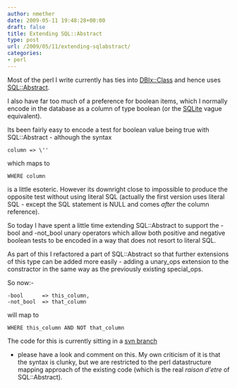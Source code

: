 ```yaml
---
author: nmether
date: 2009-05-11 19:48:28+00:00
draft: false
title: Extending SQL::Abstract
type: post
url: /2009/05/11/extending-sqlabstract/
categories:
- perl
---
```


Most of the perl I write currently has ties into
[DBIx::Class](http://search.cpan.org/perldoc?DBIx::Class) and hence uses
[SQL::Abstract](http://search.cpan.org/perldoc?SQL::Abstract).

I also have far too much of a preference for boolean items, which I normally
encode in the database as a column of type boolean (or the
[SQLite](http://sqlite.org/) vague equivalent).

Its been fairly easy to encode a test for boolean value being true with
SQL::Abstract - although the syntax

    
    column => \''


which maps to

    
    WHERE column


is a little esoteric.  However its downright close to impossible to produce
the opposite test without using literal SQL (actually the first version uses
literal SQL - except the SQL statement is NULL and comes _after_ the column
reference).

So today I have spent a little time extending SQL::Abstract to support the
-bool and -not_bool unary operators which allow both positive and negative
boolean tests to be encoded in a way that does not resort to literal SQL.

As part of this I refactored a part of SQL::Abstract so that further
extensions of this type can be added more easily - adding a unary_ops
extension to the constractor in the same way as the previously existing
special_ops.

So now:-

    
    -bool      => this_column,
    -not_bool  => that_column


will map to

    
    WHERE this_column AND NOT that_column


The code for this is currently sitting in a [svn
branch](http://dev.catalyst.perl.org/svnweb/bast/browse/SQL-Abstract/1.x/branches/bool_operator/)
- please have a look and comment on this.  My own criticism of it is that the
syntax is clunky, but we are restricted to the perl datastructure mapping
approach of the existing code (which is the real _raison d'etre_ of
SQL::Abstract).
